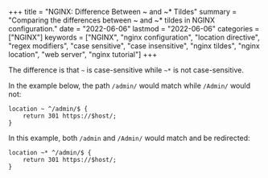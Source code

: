 +++
title = "NGINX: Difference Between ~ and ~* Tildes"
summary = "Comparing the differences between ~ and ~* tildes in NGINX configuration."
date = "2022-06-06"
lastmod = "2022-06-06"
categories = ["NGINX"]
keywords = ["NGINX", "nginx configuration", "location directive", "regex modifiers", "case sensitive", "case insensitive", "nginx tildes", "nginx location", "web server", "nginx tutorial"]
+++

The difference is that `~` is case-sensitive while `~*` is not case-sensitive.

In the example below, the path `/admin/` would match while `/Admin/` would not:

```nginx
location ~ ^/admin/$ {
    return 301 https://$host/;
}
```

In this example, both `/admin` and `/Admin/` would match and be redirected:

```nginx
location ~* ^/admin/$ {
    return 301 https://$host/;
}
```

